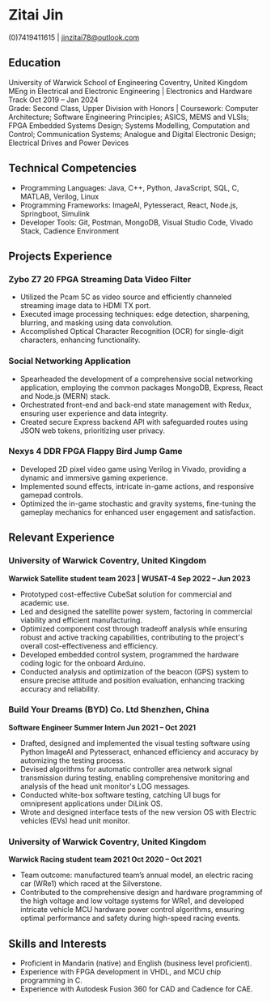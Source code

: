 # Zitai Jin
(0)7419411615 | jinzitai78@outlook.com

## Education
University of Warwick School of Engineering Coventry, United Kingdom  
MEng in Electrical and Electronic Engineering | Electronics and Hardware Track Oct 2019 – Jan 2024  
Grade: Second Class, Upper Division with Honors | Coursework: Computer Architecture; Software Engineering Principles; ASICS, MEMS and VLSIs; FPGA Embedded Systems Design; Systems Modelling, Computation and Control; Communication Systems; Analogue and Digital Electronic Design; Electrical Drives and Power Devices

## Technical Competencies
- Programming Languages: Java, C++, Python, JavaScript, SQL, C, MATLAB, Verilog, Linux
- Programming Frameworks: ImageAI, Pytesseract, React, Node.js, Springboot, Simulink
- Developer Tools: Git, Postman, MongoDB, Visual Studio Code, Vivado Stack, Cadience Environment

## Projects Experience
### Zybo Z7 20 FPGA Streaming Data Video Filter
- Utilized the Pcam 5C as video source and efficiently channeled streaming image data to HDMI TX port.
- Executed image processing techniques: edge detection, sharpening, blurring, and masking using data convolution.
- Accomplished Optical Character Recognition (OCR) for single-digit characters, enhancing functionality.

### Social Networking Application
- Spearheaded the development of a comprehensive social networking application, employing the common packages MongoDB, Express, React and Node.js (MERN) stack.
- Orchestrated front-end and back-end state management with Redux, ensuring user experience and data integrity.
- Created secure Express backend API with safeguarded routes using JSON web tokens, prioritizing user privacy.

### Nexys 4 DDR FPGA Flappy Bird Jump Game
- Developed 2D pixel video game using Verilog in Vivado, providing a dynamic and immersive gaming experience.
- Implemented sound effects, intricate in-game actions, and responsive gamepad controls.
- Optimized the in-game stochastic and gravity systems, fine-tuning the gameplay mechanics for enhanced user engagement and satisfaction.

## Relevant Experience
### University of Warwick Coventry, United Kingdom
**Warwick Satellite student team 2023 | WUSAT-4 Sep 2022 – Jun 2023**
- Prototyped cost-effective CubeSat solution for commercial and academic use.
- Led and designed the satellite power system, factoring in commercial viability and efficient manufacturing.
- Optimized component cost through tradeoff analysis while ensuring robust and active tracking capabilities, contributing to the project's overall cost-effectiveness and efficiency.
- Developed embedded control system, programmed the hardware coding logic for the onboard Arduino.
- Conducted analysis and optimization of the beacon (GPS) system to ensure precise attitude and position evaluation, enhancing tracking accuracy and reliability.

### Build Your Dreams (BYD) Co. Ltd Shenzhen, China
**Software Engineer Summer Intern Jun 2021 – Oct 2021**
- Drafted, designed and implemented the visual testing software using Python ImageAI and Pytesseract, enhanced efficiency and accuracy by automizing the testing process.
- Devised algorithms for automatic controller area network signal transmission during testing, enabling comprehensive monitoring and analysis of the head unit monitor's LOG messages.
- Conducted white-box software testing, catching UI bugs for omnipresent applications under DiLink OS.
- Wrote and designed interface tests of the new version OS with Electric vehicles (EVs) head unit monitor.

### University of Warwick Coventry, United Kingdom
**Warwick Racing student team 2021 Oct 2020 – Oct 2021**
- Team outcome: manufactured team’s annual model, an electric racing car (WRe1) which raced at the Silverstone.
- Contributed to the comprehensive design and hardware programming of the high voltage and low voltage systems for WRe1, and developed intricate vehicle MCU hardware power control algorithms, ensuring optimal performance and safety during high-speed racing events.

## Skills and Interests
- Proficient in Mandarin (native) and English (business level proficient).
- Experience with FPGA development in VHDL, and MCU chip programming in C.
- Experience with Autodesk Fusion 360 for CAD and Cadience for CAE.
